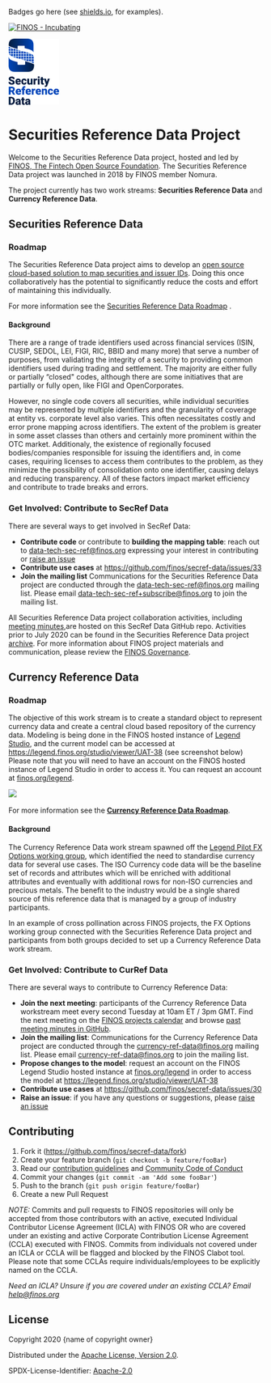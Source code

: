 Badges go here (see [shields.io](https://shields.io/), for examples).

[![FINOS - Incubating](https://cdn.jsdelivr.net/gh/finos/contrib-toolbox@master/images/badge-incubating.svg)](https://finosfoundation.atlassian.net/wiki/display/FINOS/Incubating)

<img src="https://github.com/finos/finos-landscape/blob/master/hosted_logos/security-reference-data.svg" width="100">

# Securities Reference Data Project 

Welcome to the Securities Reference Data project, hosted and led by [FINOS, The Fintech Open Source Foundation](https://www.finos.org). The Securities Reference Data project was launched in 2018 by FINOS member Nomura. 

The project currently has two work streams: **Securities Reference Data** and **Currency Reference Data**.

## Securities Reference Data

### Roadmap
The Securities Reference Data project aims to develop an [open source cloud-based solution to map securities and issuer IDs](https://github.com/finos/secref-data/blob/master/SecRef_%20Securities%20%26%20Issuer%20ID%20mapping_%20.pdf). Doing this once collaboratively has the potential to significantly reduce the costs and effort of maintaining this individually.

For more information see the [Securities Reference Data Roadmap](https://github.com/finos/secref-data/issues/25) .

#### Background
There are a range of trade identifiers used across financial services (ISIN, CUSIP, SEDOL, LEI, FIGI, RIC, BBID and many more) that serve a number of purposes, from validating the integrity of a security to providing common identifiers used during trading and settlement. The majority are either fully or partially “closed" codes, although there are some initiatives that are partially or fully open, like FIGI and OpenCorporates.

However, no single code covers all securities, while individual securities may be represented by multiple identifiers and the granularity of coverage at entity vs. corporate level also varies. This often necessitates costly and error prone mapping across identifiers. The extent of the problem is greater in some asset classes than others and certainly more prominent within the OTC market.
Additionaly, the existence of regionally focused bodies/companies responsible for issuing the identifiers and, in come cases, requiring licenses to access them contributes to the problem, as they minimize the possibility of consolidation onto one identifier, causing delays and reducing transparency. All of these factors impact market efficiency and contribute to trade breaks and errors.

### Get Involved: Contribute to SecRef Data
There are several ways to get involved in SecRef Data:

* **Contribute code** or contribute to **building the mapping table**: reach out to data-tech-sec-ref@finos.org expressing your interest in contributing or [raise an issue](https://github.com/finos/secref-data/issues/new/choose)
* **Contribute use cases** at https://github.com/finos/secref-data/issues/33 
* **Join the mailing list**
Communications for the Securities Reference Data project are conducted through the data-tech-sec-ref@finos.org mailing list. Please email [data-tech-sec-ref+subscribe@finos.org](mailto:data-tech-sec-ref+subscribe@finos.org) to join the mailing list.


All Securities Reference Data project collaboration activities, including [meeting minutes](https://github.com/finos/secref-data/issues?q=label%3Ameeting+),are hosted on this SecRef Data GitHub repo. Activities prior to July 2020 can be found in the Securities Reference Data project [archive](https://finosfoundation.atlassian.net/wiki/spaces/DT/pages/656834673/Security+Reference+Data+Project).  For more information about FINOS project materials and communication, please review the [FINOS Governance](https://github.com/finos/community/blob/master/governance/Collaborative-Principles.md).


## Currency Reference Data 

### Roadmap
The objective of this work stream is to create a standard object to represent currency data and create a central cloud based repository of the currency data. 
Modeling is being done in the FINOS hosted instance of [Legend Studio](https://github.com/finos/legend-studio), and the current model can be accessed at https://legend.finos.org/studio/viewer/UAT-38 (see screenshot below) Please note that you will need to have an account on the FINOS hosted instance of Legend Studio in order to access it. You can request an account at [finos.org/legend](https://www.finos.org/legend). 

<img src="https://github.com/finos/secref-data/blob/master/CurRefModel_Screenshot.png" width="1000">

For more information see the **[Currency Reference Data Roadmap](https://github.com/finos/secref-data/issues/29)**.

#### Background

The Currency Reference Data work stream spawned off the [Legend Pilot FX Options working group](https://github.com/finos/legend#phase-1-january-2020---september-2020---completed), which identified the need to standardise currency data for several use cases. The ISO Currency code data will be the baseline set of records and attributes which will be enriched with additional attributes and eventually with additional rows for non-ISO currencies and precious metals.  The benefit to the industry would be a single shared source of this reference data that is managed by a group of industry participants.

In an example of cross pollination across FINOS projects, the FX Options working group connected with the Securities Reference Data project and participants from both groups decided to set up a Currency Reference Data work stream. 

### Get Involved: Contribute to CurRef Data
There are several ways to contribute to Currency Reference Data:

* **Join the next meeting**: participants of the Currency Reference Data workstream meet every second Tuesday at 10am ET / 3pm GMT. Find the next meeting on the [FINOS projects calendar](https://calendar.google.com/calendar/u/0/embed?src=finos.org_fac8mo1rfc6ehscg0d80fi8jig@group.calendar.google.com&ctz=America/New_York) and browse [past meeting minutes in GitHub](https://github.com/finos/secref-data/labels/meeting).
* **Join the mailing list**: Communications for the Currency Reference Data project are conducted through the currency-ref-data@finos.org mailing list. Please email [currency-ref-data@finos.org](mailto:currency-ref-data@finos.org) to join the mailing list.
* **Propose changes to the model**: request an account on the FINOS Legend Studio hosted instance at [finos.org/legend](https://www.finos.org/legend) in order to access the model at https://legend.finos.org/studio/viewer/UAT-38
* **Contribute use cases** at https://github.com/finos/secref-data/issues/30
* **Raise an issue**: if you have any questions or suggestions, please [raise an issue](https://github.com/finos/secref-data/issues/new/choose)

## Contributing

1. Fork it (<https://github.com/finos/secref-data/fork>)
2. Create your feature branch (`git checkout -b feature/fooBar`)
3. Read our [contribution guidelines](.github/CONTRIBUTING.md) and [Community Code of Conduct](https://www.finos.org/code-of-conduct)
4. Commit your changes (`git commit -am 'Add some fooBar'`)
5. Push to the branch (`git push origin feature/fooBar`)
6. Create a new Pull Request

_NOTE:_ Commits and pull requests to FINOS repositories will only be accepted from those contributors with an active, executed Individual Contributor License Agreement (ICLA) with FINOS OR who are covered under an existing and active Corporate Contribution License Agreement (CCLA) executed with FINOS. Commits from individuals not covered under an ICLA or CCLA will be flagged and blocked by the FINOS Clabot tool. Please note that some CCLAs require individuals/employees to be explicitly named on the CCLA.

*Need an ICLA? Unsure if you are covered under an existing CCLA? Email [help@finos.org](mailto:help@finos.org)*

## License

Copyright 2020 {name of copyright owner}

Distributed under the [Apache License, Version 2.0](http://www.apache.org/licenses/LICENSE-2.0).

SPDX-License-Identifier: [Apache-2.0](https://spdx.org/licenses/Apache-2.0)

